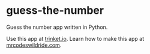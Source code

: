 # guess-the-number

Guess the number app written in Python.

Use this app at [trinket.io](https://trinket.io/embed/python3/769d6532ef?outputOnly=true&start=result).
Learn how to make this app at [mrcodeswildride.com](https://www.mrcodeswildride.com/).
